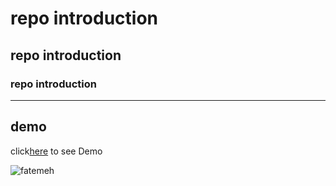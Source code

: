 # repo introduction
## repo introduction
### repo introduction
***
## demo
click[here](https://fatemeh9595.github.io/profile.card/) to see Demo

![fatemeh](https://next1code.ir/wp-content/uploads/2022/12/react-cover.jpg)